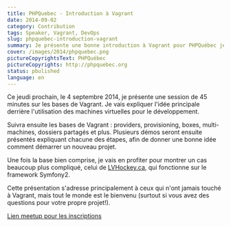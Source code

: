```yaml
---
title: PHPQuebec - Introduction à Vagrant
date: 2014-09-02
category: Contribution
tags: Speaker, Vagrant, DevOps
slug: phpquebec-introduction-vagrant
summary: Je présente une bonne introduction à Vagrant pour PHPQuébec jeudi prochain (le 4 septembre 2014). Tout le monde est le bienvenu!
cover: /images/2014/phpquebec.png
pictureCopyrightsText: PHPQuébec
pictureCopyrights: http://phpquebec.org
status: pbulished
language: en
---
```


Ce jeudi prochain, le 4 septembre 2014, je présente une session de 45 minutes sur les bases de Vagrant. Je vais expliquer l'idée principale derrière l'utilisation des machines virtuelles pour le développement.

Suivra ensuite les bases de Vagrant : providers, provisioning, boxes, multi-machines, dossiers partagés et plus.
Plusieurs démos seront ensuite présentés expliquant chacune des étapes, afin de donner une bonne idée comment démarrer un nouveau projet.

Une fois la base bien comprise, je vais en profiter pour montrer un cas beaucoup plus compliqué, celui de [LVHockey.ca](http://www.lvhockey.ca), qui fonctionne sur le framework Symfony2.

Cette présentation s'adresse principalement à ceux qui n'ont jamais touché à Vagrant, mais tout le monde est le bienvenu (surtout si vous avez des questions pour votre propre projet!).

[Lien meetup pour les inscriptions](http://www.meetup.com/PHPQuebec/events/201218052/)
